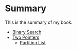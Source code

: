 # Summary

This is the summary of my book.

* [Binary Search](binarysearch/README.md)
* [Two Pointers](Two-Pointers/README.md)
	* [Partition List](Two-Pointers/PartitionList.md )
